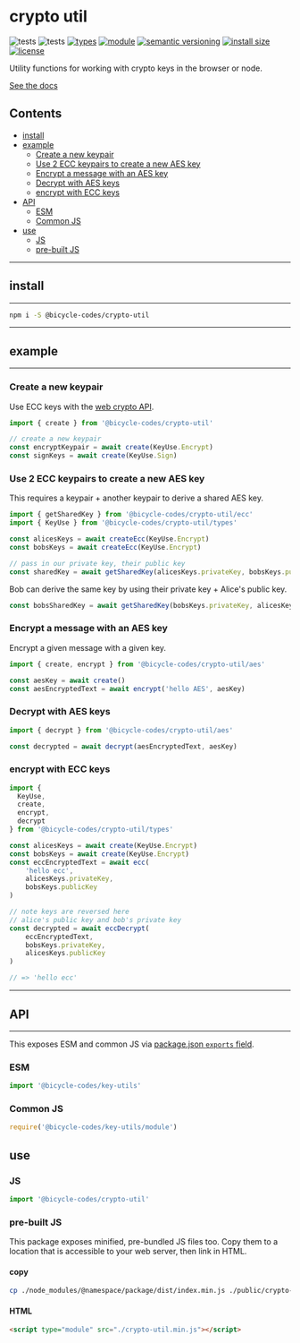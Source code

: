# crypto util
![tests](https://github.com/bicycle-codes/crypto-util/actions/workflows/nodejs.yml/badge.svg)
![tests](https://flat.badgen.net/github/checks/bicycle-codes/crypto-util)
[![types](https://img.shields.io/npm/types/@bicycle-codes/crypto-util?style=flat-square)](README.md)
[![module](https://img.shields.io/badge/module-ESM%2FCJS-blue?style=flat-square)](README.md)
[![semantic versioning](https://img.shields.io/badge/semver-2.0.0-blue?logo=semver&style=flat-square)](https://semver.org/)
[![install size](https://flat.badgen.net/packagephobia/install/@bicycle-codes/crypto-util)](https://packagephobia.com/result?p=@bicycle-codes/crypto-util)
[![license](https://img.shields.io/badge/license-MIT-brightgreen.svg?style=flat-square)](LICENSE)

Utility functions for working with crypto keys in the browser or node.

[See the docs](https://bicycle-codes.github.io/crypto-util/)

## Contents

<!-- toc -->

- [install](#install)
- [example](#example)
  * [Create a new keypair](#create-a-new-keypair)
  * [Use 2 ECC keypairs to create a new AES key](#use-2-ecc-keypairs-to-create-a-new-aes-key)
  * [Encrypt a message with an AES key](#encrypt-a-message-with-an-aes-key)
  * [Decrypt with AES keys](#decrypt-with-aes-keys)
  * [encrypt with ECC keys](#encrypt-with-ecc-keys)
- [API](#api)
  * [ESM](#esm)
  * [Common JS](#common-js)
- [use](#use)
  * [JS](#js)
  * [pre-built JS](#pre-built-js)

<!-- tocstop -->

--------------------------------------------------------------
## install
--------------------------------------------------------------

```sh
npm i -S @bicycle-codes/crypto-util
```

--------------------------------------------------------------
## example
--------------------------------------------------------------

### Create a new keypair

Use ECC keys with the [web crypto API](https://developer.mozilla.org/en-US/docs/Web/API/Web_Crypto_API).

```js
import { create } from '@bicycle-codes/crypto-util'

// create a new keypair
const encryptKeypair = await create(KeyUse.Encrypt)
const signKeys = await create(KeyUse.Sign)
```

### Use 2 ECC keypairs to create a new AES key
This requires a keypair + another keypair to derive a shared AES key.

```js
import { getSharedKey } from '@bicycle-codes/crypto-util/ecc'
import { KeyUse } from '@bicycle-codes/crypto-util/types'

const alicesKeys = await createEcc(KeyUse.Encrypt)
const bobsKeys = await createEcc(KeyUse.Encrypt)

// pass in our private key, their public key
const sharedKey = await getSharedKey(alicesKeys.privateKey, bobsKeys.publicKey)
```

Bob can derive the same key by using their private key + Alice's public key.

```js
const bobsSharedKey = await getSharedKey(bobsKeys.privateKey, alicesKeys.publicKey)
```

### Encrypt a message with an AES key
Encrypt a given message with a given key.

```js
import { create, encrypt } from '@bicycle-codes/crypto-util/aes'

const aesKey = await create()
const aesEncryptedText = await encrypt('hello AES', aesKey)
```

### Decrypt with AES keys

```js
import { decrypt } from '@bicycle-codes/crypto-util/aes'

const decrypted = await decrypt(aesEncryptedText, aesKey)
```

### encrypt with ECC keys

```js
import {
  KeyUse,
  create,
  encrypt,
  decrypt
} from '@bicycle-codes/crypto-util/types'

const alicesKeys = await create(KeyUse.Encrypt)
const bobsKeys = await create(KeyUse.Encrypt)
const eccEncryptedText = await ecc(
    'hello ecc',
    alicesKeys.privateKey,
    bobsKeys.publicKey
)

// note keys are reversed here
// alice's public key and bob's private key
const decrypted = await eccDecrypt(
    eccEncryptedText,
    bobsKeys.privateKey,
    alicesKeys.publicKey
)

// => 'hello ecc'
```

--------------------------------------------------------------
## API
--------------------------------------------------------------

This exposes ESM and common JS via [package.json `exports` field](https://nodejs.org/api/packages.html#exports).

### ESM
```js
import '@bicycle-codes/key-utils'
```

### Common JS
```js
require('@bicycle-codes/key-utils/module')
```

## use

### JS
```js
import '@bicycle-codes/crypto-util'
```

### pre-built JS
This package exposes minified, pre-bundled JS files too. Copy them to a location
that is accessible to your web server, then link in HTML.

#### copy
```sh
cp ./node_modules/@namespace/package/dist/index.min.js ./public/crypto-util
```

#### HTML
```html
<script type="module" src="./crypto-util.min.js"></script>
```
